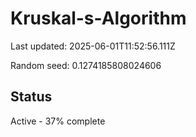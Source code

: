 # Kruskal-s-Algorithm

Last updated: 2025-06-01T11:52:56.111Z

Random seed: 0.1274185808024606

## Status

Active - 37% complete